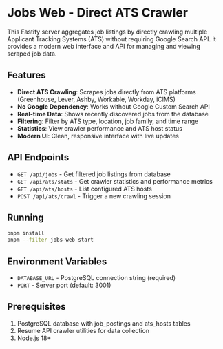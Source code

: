 # Jobs Web - Direct ATS Crawler

This Fastify server aggregates job listings by directly crawling multiple Applicant Tracking Systems (ATS) without requiring Google Search API. It provides a modern web interface and API for managing and viewing scraped job data.

## Features

- **Direct ATS Crawling**: Scrapes jobs directly from ATS platforms (Greenhouse, Lever, Ashby, Workable, Workday, iCIMS)
- **No Google Dependency**: Works without Google Custom Search API
- **Real-time Data**: Shows recently discovered jobs from the database
- **Filtering**: Filter by ATS type, location, job family, and time range
- **Statistics**: View crawler performance and ATS host status
- **Modern UI**: Clean, responsive interface with live updates

## API Endpoints

- `GET /api/jobs` - Get filtered job listings from database
- `GET /api/ats/stats` - Get crawler statistics and performance metrics
- `GET /api/ats/hosts` - List configured ATS hosts
- `POST /api/ats/crawl` - Trigger a new crawling session

## Running

```bash
pnpm install
pnpm --filter jobs-web start
```

## Environment Variables

- `DATABASE_URL` - PostgreSQL connection string (required)
- `PORT` - Server port (default: 3001)

## Prerequisites

1. PostgreSQL database with job_postings and ats_hosts tables
2. Resume API crawler utilities for data collection
3. Node.js 18+
